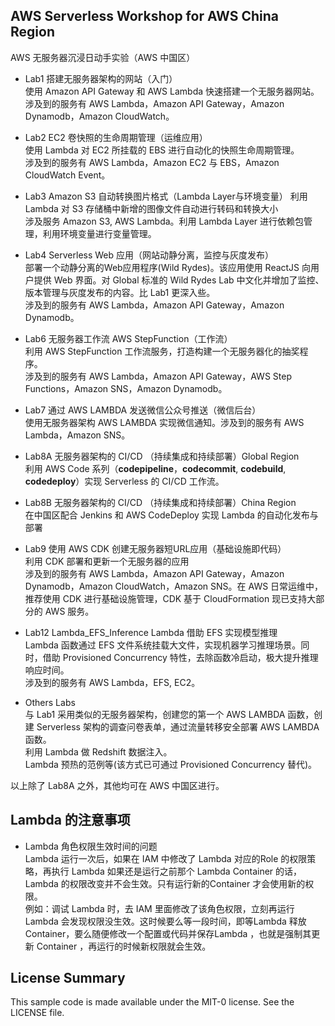 ## AWS Serverless Workshop for AWS China Region
AWS 无服务器沉浸日动手实验（AWS 中国区）  

* Lab1 搭建无服务器架构的网站（入门）  
  使用 Amazon API Gateway 和 AWS Lambda 快速搭建一个无服务器网站。  
  涉及到的服务有 AWS Lambda，Amazon API Gateway，Amazon Dynamodb，Amazon CloudWatch。

* Lab2 EC2 卷快照的生命周期管理（运维应用）  
  使用 Lambda 对 EC2 所挂载的 EBS 进行自动化的快照生命周期管理。  
  涉及到的服务有 AWS Lambda，Amazon EC2 与 EBS，Amazon CloudWatch Event。  

* Lab3 Amazon S3 自动转换图片格式（Lambda Layer与环境变量）
  利用 Lambda 对 S3 存储桶中新增的图像文件自动进行转码和转换大小  
  涉及服务 Amazon S3, AWS Lambda。利用 Lambda Layer 进行依赖包管理，利用环境变量进行变量管理。  

* Lab4 Serverless Web 应用（网站动静分离，监控与灰度发布）   
  部署一个动静分离的Web应用程序(Wild Rydes)。该应用使用 ReactJS 向用户提供 Web 界面。对 Global 标准的 Wild Rydes Lab 中文化并增加了监控、版本管理与灰度发布的内容。比 Lab1 更深入些。  
  涉及到的服务有 AWS Lambda，Amazon API Gateway，Amazon Dynamodb。
  
* Lab6 无服务器工作流 AWS StepFunction（工作流）  
  利用 AWS StepFunction 工作流服务，打造构建一个无服务器化的抽奖程序。  
  涉及到的服务有 AWS Lambda，Amazon API Gateway，AWS Step Functions，Amazon SNS，Amazon Dynamodb。

* Lab7 通过 AWS LAMBDA 发送微信公众号推送（微信后台）  
  使用无服务器架构 AWS LAMBDA 实现微信通知。涉及到的服务有 AWS Lambda，Amazon SNS。  

* Lab8A 无服务器架构的 CI/CD （持续集成和持续部署）Global Region  
  利用 AWS Code 系列（**codepipeline**，**codecommit**, **codebuild**, **codedeploy**）实现 Serverless 的 CI/CD 工作流。

* Lab8B 无服务器架构的 CI/CD （持续集成和持续部署）China Region  
  在中国区配合 Jenkins 和 AWS CodeDeploy 实现 Lambda 的自动化发布与部署

* Lab9 使用 AWS CDK 创建无服务器短URL应用（基础设施即代码）  
  利用 CDK 部署和更新一个无服务器的应用  
  涉及到的服务有 AWS Lambda，Amazon API Gateway，Amazon Dynamodb，Amazon CloudWatch，Amazon SNS。在 AWS 日常运维中，推荐使用 CDK 进行基础设施管理，CDK 基于 CloudFormation 现已支持大部分的 AWS 服务。

* Lab12 Lambda_EFS_Inference Lambda 借助 EFS 实现模型推理  
  Lambda 函数通过 EFS 文件系统挂载大文件，实现机器学习推理场景。同时，借助 Provisioned Concurrency 特性，去除函数冷启动，极大提升推理响应时间。  
  涉及到的服务有 AWS Lambda，EFS, EC2。

* Others Labs  
  与 Lab1 采用类似的无服务器架构，创建您的第一个 AWS LAMBDA 函数，创建 Serverless 架构的调查问卷表单，通过流量转移安全部署 AWS LAMBDA 函数。  
  利用 Lambda 做 Redshift 数据注入。  
  Lambda 预热的范例等(该方式已可通过 Provisioned Concurrency 替代)。  
  
  
以上除了 Lab8A 之外，其他均可在 AWS 中国区进行。  
  
## Lambda 的注意事项

* Lambda 角色权限生效时间的问题  
Lambda 运行一次后，如果在 IAM 中修改了 Lambda 对应的Role 的权限策略，再执行 Lambda 如果还是运行之前那个 Lambda Container 的话，Lambda 的权限改变并不会生效。只有运行新的Container 才会使用新的权限。  
例如：调试 Lambda 时，去 IAM 里面修改了该角色权限，立刻再运行 Lambda 会发现权限没生效。这时候要么等一段时间，即等Lambda 释放 Container，要么随便修改一个配置或代码并保存Lambda ，也就是强制其更新 Container ，再运行的时候新权限就会生效。  


## License Summary

This sample code is made available under the MIT-0 license. See the LICENSE file.
